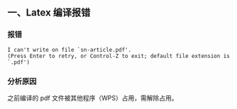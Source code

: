 ## 一、Latex 编译报错

### 报错

```shell
I can't write on file `sn-article.pdf'.
(Press Enter to retry, or Control-Z to exit; default file extension is `.pdf')
```

### 分析原因

之前编译的 pdf 文件被其他程序（WPS）占用，需解除占用。
